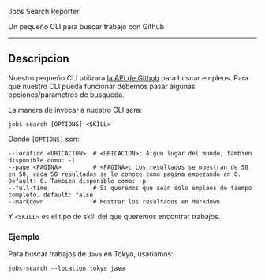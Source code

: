 Jobs Search Reporter

Un pequeño CLI para buscar trabajo con Github

---

## Descripcion

Nuestro pequeño CLI utilizara [la API de Github](https://jobs.github.com/) para buscar empleos.
Para que nuestro CLI pueda funcionar debemos pasar algunas opciones/parametros de busqueda.

La manera de invocar a nuestro CLI sera:

```
jobs-search [OPTIONS] <SKILL>
```

Donde `[OPTIONS]` son:
 
```
--location <UBICACION>  # <UBICACION>: Algun lugar del mundo, tambien disponible como: -l
--page <PAGINA>         # <PAGINA>: Los resultados se muestran de 50 en 50, cada 50 resultados se le conoce como pagina empezando en 0. Default: 0. Tambien disponible como: -p
--full-time             # Si queremos que sean solo empleos de tiempo completo. default: false
--markdown              # Mostrar los resultados en Markdown
```

Y `<SKILL>` es el tipo de skill del que queremos encontrar trabajos.

### Ejemplo

Para buscar trabajos de `Java` en Tokyo, usariamos:

`jobs-search --location tokyo java` 